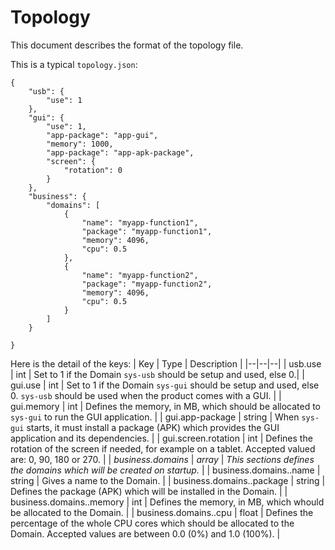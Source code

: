 # Topology

This document describes the format of the topology file.


This is a typical `topology.json`:
```
{
    "usb": {
        "use": 1
    },
    "gui": {
        "use": 1,
        "app-package": "app-gui",
        "memory": 1000,
        "app-package": "app-apk-package",
        "screen": {
            "rotation": 0
        }
    },    
    "business": {
        "domains": [
            {
                "name": "myapp-function1",
                "package": "myapp-function1",
                "memory": 4096,
                "cpu": 0.5
            },
            {
                "name": "myapp-function2",
                "package": "myapp-function2",
                "memory": 4096,
                "cpu": 0.5
            }
        ]
    }

}
```

Here is the detail of the keys:
| Key | Type | Description |
|--|--|--|
| usb.use | int | Set to 1 if the Domain `sys-usb` should be setup and used, else 0.|
| gui.use | int | Set to 1 if the Domain `sys-gui` should be setup and used, else 0. `sys-usb` should be used when the product comes with a GUI. |
| gui.memory | int | Defines the memory, in MB, which should be allocated to `sys-gui` to run the GUI application. |
| gui.app-package | string | When `sys-gui` starts, it must install a package (APK) which provides the GUI application and its dependencies. |
| gui.screen.rotation | int | Defines the rotation of the screen if needed, for example on a tablet. Accepted valued are: 0, 90, 180 or 270. |
| *business.domains* | *array* | *This sections defines the domains which will be created on startup.* |
| business.domains.<entry>.name | string | Gives a name to the Domain. |
| business.domains.<entry>.package | string | Defines the package (APK) which will be installed in the Domain. |
| business.domains.<entry>.memory | int | Defines the memory, in MB, which whould be allocated to the Domain. |
| business.domains.<entry>.cpu | float | Defines the percentage of the whole CPU cores which should be allocated to the Domain. Accepted values are between 0.0 (0%) and 1.0 (100%). |